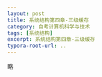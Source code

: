 ```yaml
---
layout: post
title: 系统结构第四章-三级缓存
category: 自考计算机科学与技术
tags: [系统结构]
excerpt: 系统结构第四章-三级缓存
typora-root-url: ..
---
```






略